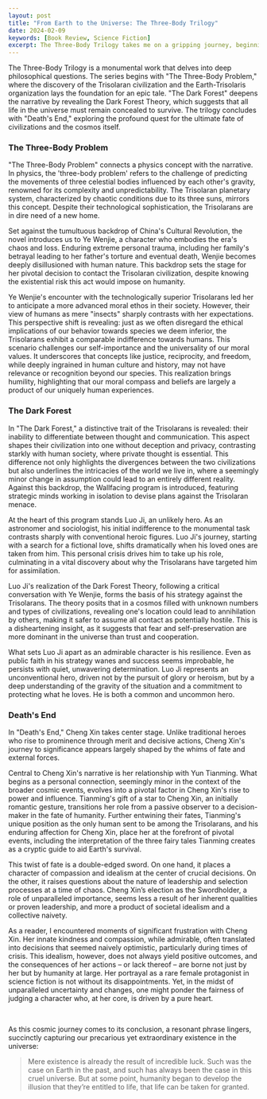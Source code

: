 ```yaml
---
layout: post
title: "From Earth to the Universe: The Three-Body Trilogy"
date: 2024-02-09
keywords: [Book Review, Science Fiction]
excerpt: The Three-Body Trilogy takes me on a gripping journey, beginning amidst the chaos of the Cultural Revolution in 'The Three-Body Problem,' progressing through the enlightening revelations of the Dark Forest Theory in 'The Dark Forest,' and culminating in the deep existential musings of 'Death's End.' This series offers a meditation on human civilization and highlights the extraordinary happenstance of our very existence.
---
```


The Three-Body Trilogy is a monumental work that delves into deep philosophical questions. The series begins with "The Three-Body Problem," where the discovery of the Trisolaran civilization and the Earth-Trisolaris organization lays the foundation for an epic tale. "The Dark Forest" deepens the narrative by revealing the Dark Forest Theory, which suggests that all life in the universe must remain concealed to survive. The trilogy concludes with "Death's End," exploring the profound quest for the ultimate fate of civilizations and the cosmos itself.

### The Three-Body Problem

"The Three-Body Problem" connects a physics concept with the narrative. In physics, the 'three-body problem' refers to the challenge of predicting the movements of three celestial bodies influenced by each other's gravity, renowned for its complexity and unpredictability. The Trisolaran planetary system, characterized by chaotic conditions due to its three suns, mirrors this concept. Despite their technological sophistication, the Trisolarans are in dire need of a new home.

Set against the tumultuous backdrop of China's Cultural Revolution, the novel introduces us to Ye Wenjie, a character who embodies the era's chaos and loss. Enduring extreme personal trauma, including her family's betrayal leading to her father's torture and eventual death, Wenjie becomes deeply disillusioned with human nature. This backdrop sets the stage for her pivotal decision to contact the Trisolaran civilization, despite knowing the existential risk this act would impose on humanity.

Ye Wenjie's encounter with the technologically superior Trisolarans led her to anticipate a more advanced moral ethos in their society. However, their view of humans as mere "insects" sharply contrasts with her expectations. This perspective shift is revealing: just as we often disregard the ethical implications of our behavior towards species we deem inferior, the Trisolarans exhibit a comparable indifference towards humans. This scenario challenges our self-importance and the universality of our moral values. It underscores that concepts like justice, reciprocity, and freedom, while deeply ingrained in human culture and history, may not have relevance or recognition beyond our species. This realization brings humility, highlighting that our moral compass and beliefs are largely a product of our uniquely human experiences.

### The Dark Forest

In "The Dark Forest," a distinctive trait of the Trisolarans is revealed: their inability to differentiate between thought and communication. This aspect shapes their civilization into one without deception and privacy, contrasting starkly with human society, where private thought is essential. This difference not only highlights the divergences between the two civilizations but also underlines the intricacies of the world we live in, where a seemingly minor change in assumption could lead to an entirely different reality. Against this backdrop, the Wallfacing program is introduced, featuring strategic minds working in isolation to devise plans against the Trisolaran menace.

At the heart of this program stands Luo Ji, an unlikely hero. As an astronomer and sociologist, his initial indifference to the monumental task contrasts sharply with conventional heroic figures. Luo Ji's journey, starting with a search for a fictional love, shifts dramatically when his loved ones are taken from him. This personal crisis drives him to take up his role, culminating in a vital discovery about why the Trisolarans have targeted him for assimilation.

Luo Ji's realization of the Dark Forest Theory, following a critical conversation with Ye Wenjie, forms the basis of his strategy against the Trisolarans. The theory posits that in a cosmos filled with unknown numbers and types of civilizations, revealing one's location could lead to annihilation by others, making it safer to assume all contact as potentially hostile. This is a disheartening insight, as it suggests that fear and self-preservation are more dominant in the universe than trust and cooperation.

What sets Luo Ji apart as an admirable character is his resilience. Even as public faith in his strategy wanes and success seems improbable, he persists with quiet, unwavering determination. Luo Ji represents an unconventional hero, driven not by the pursuit of glory or heroism, but by a deep understanding of the gravity of the situation and a commitment to protecting what he loves. He is both a common and uncommon hero.

### Death's End

In "Death's End," Cheng Xin takes center stage. Unlike traditional heroes who rise to prominence through merit and decisive actions, Cheng Xin's journey to significance appears largely shaped by the whims of fate and external forces.

Central to Cheng Xin's narrative is her relationship with Yun Tianming. What begins as a personal connection, seemingly minor in the context of the broader cosmic events, evolves into a pivotal factor in Cheng Xin's rise to power and influence. Tianming's gift of a star to Cheng Xin, an initially romantic gesture, transitions her role from a passive observer to a decision-maker in the fate of humanity. Further entwining their fates, Tianming's unique position as the only human sent to be among the Trisolarans, and his enduring affection for Cheng Xin, place her at the forefront of pivotal events, including the interpretation of the three fairy tales Tianming creates as a cryptic guide to aid Earth's survival.

This twist of fate is a double-edged sword. On one hand, it places a character of compassion and idealism at the center of crucial decisions. On the other, it raises questions about the nature of leadership and selection processes at a time of chaos. Cheng Xin’s election as the Swordholder, a role of unparalleled importance, seems less a result of her inherent qualities or proven leadership, and more a product of societal idealism and a collective naivety.

As a reader, I encountered moments of significant frustration with Cheng Xin. Her innate kindness and compassion, while admirable, often translated into decisions that seemed naively optimistic, particularly during times of crisis. This idealism, however, does not always yield positive outcomes, and the consequences of her actions – or lack thereof – are borne not just by her but by humanity at large. Her portrayal as a rare female protagonist in science fiction is not without its disappointments. Yet, in the midst of unparalleled uncertainty and changes, one might ponder the fairness of judging a character who, at her core, is driven by a pure heart.

&nbsp;

As this cosmic journey comes to its conclusion, a resonant phrase lingers, succinctly capturing our precarious yet extraordinary existence in the universe:

<blockquote>
Mere existence is already the result of incredible luck. Such was the case on Earth in the past, and such has always been the case in this cruel universe. But at some point, humanity began to develop the illusion that they’re entitled to life, that life can be taken for granted.
</blockquote>